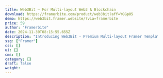 ```yaml
---
title: Web3Bit — For Multi-layout Web3 & Blockchain
download: https://framerbite.com/product/web3bit?aff=YGGpO5
demo: https://web3bit.framer.website/?via=framerbite
price: 59
author: "Framerbite"
date: 2024-11-30T08:15:55.655Z
description: "Introducing Web3Bit - Premium Multi-layout Framer Template for Blockchain& Web3 Website. Web3Bit is a modern Framer template packed with 4 Homepage variations & 18 complete pages tailored for blockchain, crypto and web3 businesses."
ssg: ["Framer"]
css: []
ui: []
cms: []
category: []
draft: false
weight:
---
```

